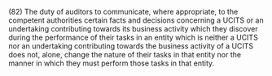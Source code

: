 (82) The duty of auditors to communicate, where appropriate, to the competent authorities certain facts and decisions concerning a UCITS or an undertaking contributing towards its business activity which they discover during the performance of their tasks in an entity which is neither a UCITS nor an undertaking contributing towards the business activity of a UCITS does not, alone, change the nature of their tasks in that entity nor the manner in which they must perform those tasks in that entity.